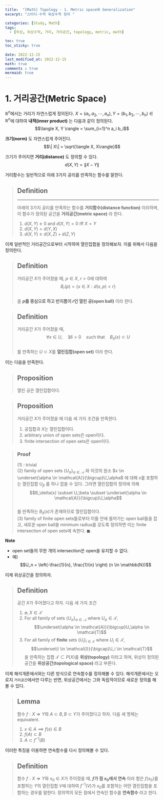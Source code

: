 ```yaml
---
title:  "[Math] Topology - 1. Metric space와 Generalization"
excerpt: "스터디-수학 위상수학 정리 "

categories: [Study, Math]
tags:
  - [위상, 위상수학, 거리, 거리공간, topology, metric, math]

toc: true
toc_sticky: true
 
date: 2022-12-15
last_modified_at: 2022-12-15
math: true
comments : true
mermaid: true
---
```


# 1. 거리공간(Metric Space)

$\mathbb{R}^n$에서는 거리가 자연스럽게 정의된다.
$X = (a_1, a_2, \cdots, a_n), Y = (b_1, b_2, \cdots, b_n) \in \mathbb{R}^n$에 대하여 __내적(inner product)__ 는 다음과 같이 정의된다.
$$\langle X, Y \rangle = \sum_{i=1}^n a_i b_i$$

__크기(norm)__ 도 자연스럽게 주어진다.
$$\| X\| = \sqrt{\langle X, X\rangle}$$

크기가 주어지면 __거리(distance)__ 도 정의할 수 있다.
$$d(X, Y) = \| X - Y \|$$

거리함수는 일반적으로 아래 3가지 공리를 만족하는 함수를 말한다.
> ## Definition
> ---
> 아래의 3가지 공리를 만족하는 함수를 __거리함수(distance function)__ 이라하며, 이 함수가 정의된 공간을 __거리공간(metric space)__ 라 한다.
> 1. $d(X,Y) \geq 0$ and $d(X,Y)=0$ iff $X=Y$ <br>
> 2. $d(X,Y) = d(Y,X)$ <br>
> 3. $d(X,Y) \geq d(X,Z) + d(Z, Y)$

이제 일반적인 거리공간으로부터 시작하여 열린집합을 정의해보자. 이를 위해서 다음을 정의한다.

> ## Definition
>
> 거리공간 $X$가 주어졌을 때, $p \in X$, $r>0$에 대하여 <br>
> $$B_r(p) = \{x \in X : d(x,p) < r \} $$ <br>
> 을 __$p$를 중심으로 하고 반지름이 $r$인 열린 공(open ball)__ 이라 한다.


> ## Definition
>
> 거리공간 $X$가 주어졌을 때, <br>
> $$\forall x \in U, \quad \exists \delta>0 \quad \text{such that} \quad B_\delta(x) \subset U$$ <br>
> 를 만족하는 $U \subset X$를 __열린집합(open set)__ 이라 한다.

이는 다음을 만족한다.
> ## Proposition
>
> 열린 공은 열린집합이다.


> ## Proposition
>
> 거리공간 $X$가 주어졌을 때 다음 세 가지 조건을 만족한다.
> 1. 공집합과 $X$는 열린집합이다.
> 2. arbitrary union of open sets은 open이다.
> 3. finite intersection of open sets은 open이다.

> ### Proof
> (1) : trivial <br>
> (2) 
> family of open sets $\{U_\alpha\}_{\alpha \in \mathcal{A}}$ 와 이것의 원소 $x \in \underset{\alpha \in \mathcal{A}}{\bigcup}U_\alpha$ 에 대해 $x$를 포함하는 열린집합 $U_\beta$ 를 하나 잡을 수 있다. 그러면 열린집합의 정의에 의해<br>
> $$B_\delta(x) \subset U_\beta \subset \underset{\alpha \in \mathcal{A}}{\bigcup}U_\alpha$$<br>
> 를 만족하는 $B_\delta(x)$가 존재하므로 열린집합이다. <br>
> (3) family of finite open sets들로부터 이들 안에 들어가는 open ball들을 잡고, 새로운 open ball을 minimum radius를 갖도록 정의하면 이는 finite intersection of open sets에 속한다. $\blacksquare$.


__Note__
- open set들의 무한 개의 intersection은 open을 유지할 수 없다.
- 예) $$U_n = \left(-\frac{1}{n}, \frac{1}{n} \right) (n \in \mathbb{N})$$

이제 위상공간을 정의하자.
> ## Definition
>
> 공간 $X$가 주어졌다고 하자. 다음 세 가지 조건
> 1. $\emptyset, X \in \mathcal{T}$
> 2. For all family of sets $\{U_\alpha\}_{\alpha \in \mathcal{A}}$ where $U_\alpha \in \mathcal{T}$, 
> $$\underset{\alpha \in \mathcal{A}}{\bigcup}U_\alpha \in \mathcal{T}$$
> 3. For all family of __finite__ sets $\{U_i\}_{i \in \mathcal{I}}$ where $U_i \in \mathcal{T}$, 
> $$\underset{i \in \mathcal{I}}{\bigcap}U_i \in \mathcal{T}$$
> 을 만족하는 집합 $\mathcal{T} \subset P(X)$를 __위상(topology)__ 이라고 하며, 위상이 정의된 공간을 __위상공간(topological space)__ 라고 부른다.

이제 해석개론에서와는 다른 방식으로 연속함수를 정의해볼 수 있다. 해석개론에서는 오로지 `거리공간`에서만 다루는 반면, 위상공간에서는 그와 독립적이므로 새로운 정의를 해볼 수 있다.

> ## Lemma
>
> 함수 $f : X \Longrightarrow Y$와 $A\subset B, B\subset Y$가 주어졌다고 하자. 다음 세 명제는 equivalent.
> 1. $x \in A \implies f(x) \in B$
> 2. $f(A) \subset B$
> 3. $A \subset f^{-1}(B)$

이러한 특징을 이용하면 연속함수를 다시 정의해볼 수 있다.

> ## Definition
>
> 함수 $f : X \Longrightarrow Y$와 $x_0 \in X$가 주어졌을 때, __$f$가 점 $x_0$에서 연속__ 이라 함은 $f(x_0)$를 포함하는 $Y$의 열린집합 $V$에 대하여 $f^{-1}(V)$가 $x_0$를 포함하는 어떤 열린집합을 포함하는 경우를 말한다. 정의역의 모든 점에서 연속인 함수를 __연속함수__ 라고 한다.